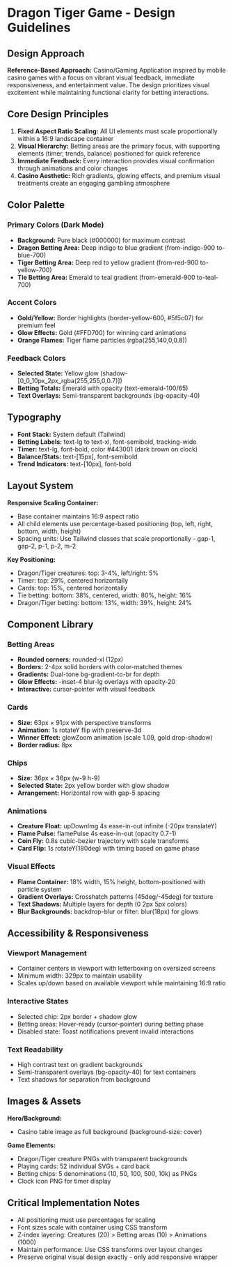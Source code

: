 # Dragon Tiger Game - Design Guidelines

## Design Approach
**Reference-Based Approach:** Casino/Gaming Application inspired by mobile casino games with a focus on vibrant visual feedback, immediate responsiveness, and entertainment value. The design prioritizes visual excitement while maintaining functional clarity for betting interactions.

## Core Design Principles
1. **Fixed Aspect Ratio Scaling:** All UI elements must scale proportionally within a 16:9 landscape container
2. **Visual Hierarchy:** Betting areas are the primary focus, with supporting elements (timer, trends, balance) positioned for quick reference
3. **Immediate Feedback:** Every interaction provides visual confirmation through animations and color changes
4. **Casino Aesthetic:** Rich gradients, glowing effects, and premium visual treatments create an engaging gambling atmosphere

## Color Palette

### Primary Colors (Dark Mode)
- **Background:** Pure black (#000000) for maximum contrast
- **Dragon Betting Area:** Deep indigo to blue gradient (from-indigo-900 to-blue-700)
- **Tiger Betting Area:** Deep red to yellow gradient (from-red-900 to-yellow-700)
- **Tie Betting Area:** Emerald to teal gradient (from-emerald-900 to-teal-700)

### Accent Colors
- **Gold/Yellow:** Border highlights (border-yellow-600, #5f5c07) for premium feel
- **Glow Effects:** Gold (#FFD700) for winning card animations
- **Orange Flames:** Tiger flame particles (rgba(255,140,0,0.8))

### Feedback Colors
- **Selected State:** Yellow glow (shadow-[0_0_10px_2px_rgba(255,255,0,0.7)])
- **Betting Totals:** Emerald with opacity (text-emerald-100/65)
- **Text Overlays:** Semi-transparent backgrounds (bg-opacity-40)

## Typography
- **Font Stack:** System default (Tailwind)
- **Betting Labels:** text-lg to text-xl, font-semibold, tracking-wide
- **Timer:** text-lg, font-bold, color #443001 (dark brown on clock)
- **Balance/Stats:** text-[15px], font-semibold
- **Trend Indicators:** text-[10px], font-bold

## Layout System
**Responsive Scaling Container:**
- Base container maintains 16:9 aspect ratio
- All child elements use percentage-based positioning (top, left, right, bottom, width, height)
- Spacing units: Use Tailwind classes that scale proportionally - gap-1, gap-2, p-1, p-2, m-2

**Key Positioning:**
- Dragon/Tiger creatures: top: 3-4%, left/right: 5%
- Timer: top: 29%, centered horizontally
- Cards: top: 15%, centered horizontally
- Tie betting: bottom: 38%, centered, width: 80%, height: 16%
- Dragon/Tiger betting: bottom: 13%, width: 39%, height: 24%

## Component Library

### Betting Areas
- **Rounded corners:** rounded-xl (12px)
- **Borders:** 2-4px solid borders with color-matched themes
- **Gradients:** Dual-tone bg-gradient-to-br for depth
- **Glow Effects:** -inset-4 blur-lg overlays with opacity-20
- **Interactive:** cursor-pointer with visual feedback

### Cards
- **Size:** 63px × 91px with perspective transforms
- **Animation:** 1s rotateY flip with preserve-3d
- **Winner Effect:** glowZoom animation (scale 1.09, gold drop-shadow)
- **Border radius:** 8px

### Chips
- **Size:** 36px × 36px (w-9 h-9)
- **Selected State:** 2px yellow border with glow shadow
- **Arrangement:** Horizontal row with gap-5 spacing

### Animations
- **Creature Float:** upDownImg 4s ease-in-out infinite (-20px translateY)
- **Flame Pulse:** flamePulse 4s ease-in-out (opacity 0.7-1)
- **Coin Fly:** 0.8s cubic-bezier trajectory with scale transforms
- **Card Flip:** 1s rotateY(180deg) with timing based on game phase

### Visual Effects
- **Flame Container:** 18% width, 15% height, bottom-positioned with particle system
- **Gradient Overlays:** Crosshatch patterns (45deg/-45deg) for texture
- **Text Shadows:** Multiple layers for depth (0 2px 5px colors)
- **Blur Backgrounds:** backdrop-blur or filter: blur(18px) for glows

## Accessibility & Responsiveness

### Viewport Management
- Container centers in viewport with letterboxing on oversized screens
- Minimum width: 329px to maintain usability
- Scales up/down based on available viewport while maintaining 16:9 ratio

### Interactive States
- Selected chip: 2px border + shadow glow
- Betting areas: Hover-ready (cursor-pointer) during betting phase
- Disabled state: Toast notifications prevent invalid interactions

### Text Readability
- High contrast text on gradient backgrounds
- Semi-transparent overlays (bg-opacity-40) for text containers
- Text shadows for separation from background

## Images & Assets
**Hero/Background:**
- Casino table image as full background (background-size: cover)

**Game Elements:**
- Dragon/Tiger creature PNGs with transparent backgrounds
- Playing cards: 52 individual SVGs + card back
- Betting chips: 5 denominations (10, 50, 100, 500, 10k) as PNGs
- Clock icon PNG for timer display

## Critical Implementation Notes
- All positioning must use percentages for scaling
- Font sizes scale with container using CSS transform
- Z-index layering: Creatures (20) > Betting areas (10) > Animations (1000)
- Maintain performance: Use CSS transforms over layout changes
- Preserve original visual design exactly - only add responsive wrapper
